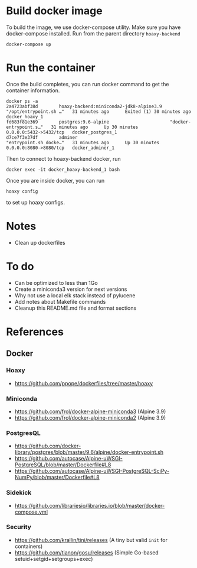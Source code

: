 # Build docker image
To build the image, we use docker-compose utility. Make sure you have docker-compose installed. Run from the parent directory `hoaxy-backend`
```ssh
docker-compose up
```

# Run the container
Once the build completes, you can run docker command to get the container information. 
```ssh
docker ps -a 
2a4723abf38d        hoaxy-backend:miniconda2-jdk8-alpine3.9   "/opt/entrypoint.sh …"   31 minutes ago      Exited (1) 30 minutes ago                                docker_hoaxy_1
fd683f81e369        postgres:9.6-alpine                       "docker-entrypoint.s…"   31 minutes ago      Up 30 minutes                   0.0.0.0:5432->5432/tcp   docker_postgres_1
d7ce7f3e37df        adminer                                   "entrypoint.sh docke…"   31 minutes ago      Up 30 minutes                   0.0.0.0:8080->8080/tcp   docker_adminer_1

```

Then to connect to hoaxy-backend docker, run
```ssh
docker exec -it docker_hoaxy-backend_1 bash
```

Once you are inside docker, you can run
```ssh
hoaxy config
```
to set up hoaxy configs. 
 
# Notes
- Clean up dockerfiles

# To do
- Can be optimized to less than 1Go
- Create a miniconda3 version for next versions
- Why not use a local elk stack instead of pylucene
- Add notes about Makefile commands
- Cleanup this README.md file and format sections

# References
## Docker
### Hoaxy
- https://github.com/ppope/dockerfiles/tree/master/hoaxy
### Miniconda
- https://github.com/frol/docker-alpine-miniconda3 (Alpine 3.9)
- https://github.com/frol/docker-alpine-miniconda2 (Alpine 3.9)
### PostgresQL
- https://github.com/docker-library/postgres/blob/master/9.6/alpine/docker-entrypoint.sh
- https://github.com/autocase/Alpine-uWSGI-PostgreSQL/blob/master/Dockerfile#L8
- https://github.com/autocase/Alpine-uWSGI-PostgreSQL-SciPy-NumPy/blob/master/Dockerfile#L8
### Sidekick
- https://github.com/librariesio/libraries.io/blob/master/docker-compose.yml
### Security
- https://github.com/krallin/tini/releases (A tiny but valid `init` for containers)
- https://github.com/tianon/gosu/releases (Simple Go-based setuid+setgid+setgroups+exec)
